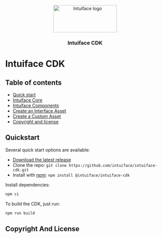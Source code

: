 <p align="center">
  <a href="https://www.intuiface.com//">
    <img src="https://assets-global.website-files.com/6090f790a8effe00c12b39d0/6090f790a8effef0002b3c56_Intuiface%20logo%20animated.gif" alt="Intuiface logo" width="200" height="86">
  </a>
</p>

<h3 align="center">Intuiface CDK</h3>

# Intuiface CDK

## Table of contents

- [Quick start](#quickstart)
- [Intuiface Core](./libs/core/README.md)
- [Intuiface Components](./libs/components/README.md)
- [Create an Interface Asset](./libs/tools/schematics/interface-asset-schematics/README.md)
- [Create a Custom Asset](./libs/tools/schematics/custom-asset-schematics/README.md)
- [Copyright and license](#copyright-and-license)

## Quickstart

Several quick start options are available:
- [Download the latest release](https://github.com/intuiface/intuiface-cdk/releases/latest)
- Clone the repo: `git clone https://github.com/intuiface/intuiface-cdk.git`
- Install with [npm](https://www.npmjs.com/): `npm install @intuiface/intuiface-cdk`

Install dependencies:

```bash
npm ci
```
To build the CDK, just run:

```bash
npm run build
```

## Copyright And License